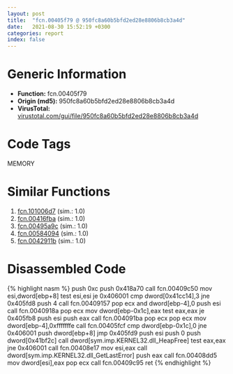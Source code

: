 ```yaml
---
layout: post
title:  "fcn.00405f79 @ 950fc8a60b5bfd2ed28e8806b8cb3a4d"
date:   2021-08-30 15:52:19 +0300
categories: report
index: false
---
```


# Generic Information
- **Function:** fcn.00405f79
- **Origin (md5):** 950fc8a60b5bfd2ed28e8806b8cb3a4d
- **VirusTotal:** [virustotal.com/gui/file/950fc8a60b5bfd2ed28e8806b8cb3a4d][virustotal_ref]

# Code Tags
<span class="tag" id="MEMORY">MEMORY</span>


# Similar Functions

1. [fcn.101006d7][similar_1_ref] (sim.: 1.0)
2. [fcn.00416fba][similar_2_ref] (sim.: 1.0)
3. [fcn.00495a9c][similar_3_ref] (sim.: 1.0)
4. [fcn.00584094][similar_4_ref] (sim.: 1.0)
5. [fcn.0042911b][similar_5_ref] (sim.: 1.0)


# Disassembled Code

{% highlight nasm %}
push 0xc
push 0x418a70
call fcn.00409c50
mov esi,dword[ebp+8]
test esi,esi
je 0x406001
cmp dword[0x41cc14],3
jne 0x405fd8
push 4
call fcn.00409157
pop ecx
and dword[ebp-4],0
push esi
call fcn.0040918a
pop ecx
mov dword[ebp-0x1c],eax
test eax,eax
je 0x405fb8
push esi
push eax
call fcn.004091ba
pop ecx
pop ecx
mov dword[ebp-4],0xfffffffe
call fcn.00405fcf
cmp dword[ebp-0x1c],0
jne 0x406001
push dword[ebp+8]
jmp 0x405fd9
push esi
push 0
push dword[0x41bf2c]
call dword[sym.imp.KERNEL32.dll_HeapFree]
test eax,eax
jne 0x406001
call fcn.00408e17
mov esi,eax
call dword[sym.imp.KERNEL32.dll_GetLastError]
push eax
call fcn.00408dd5
mov dword[esi],eax
pop ecx
call fcn.00409c95
ret
{% endhighlight %}


[similar_1_ref]: /report/fcn.101006d7@89dc67d2f980e8488f97b1bf8cb24258
[similar_2_ref]: /report/fcn.00416fba@92f468935bc264872869f37147ba28fd
[similar_3_ref]: /report/fcn.00495a9c@279a61b1e76da49531f1f16fd1102a2d
[similar_4_ref]: /report/fcn.00584094@7453c96a6fbd42ec690b8deb53eafcba
[similar_5_ref]: /report/fcn.0042911b@9964b63070116cfb2469e51850178af1
[virustotal_ref]: https://www.virustotal.com/gui/file/950fc8a60b5bfd2ed28e8806b8cb3a4d